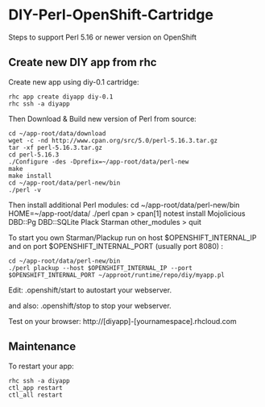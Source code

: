DIY-Perl-OpenShift-Cartridge
====================

Steps to support Perl 5.16 or newer version on OpenShift


Create new DIY app from rhc
----------------

Create new app using diy-0.1 cartridge:

	rhc app create diyapp diy-0.1
	rhc ssh -a diyapp


Then Download & Build new version of Perl from source:

	cd ~/app-root/data/download
	wget -c -nd http://www.cpan.org/src/5.0/perl-5.16.3.tar.gz
	tar -xf perl-5.16.3.tar.gz
	cd perl-5.16.3
	./Configure -des -Dprefix=~/app-root/data/perl-new
	make 
	make install
	cd ~/app-root/data/perl-new/bin
	./perl -v

Then install additional Perl modules:
	cd ~/app-root/data/perl-new/bin
	HOME=~/app-root/data/ ./perl cpan
	> cpan[1]	notest install Mojolicious DBD::Pg DBD::SQLite Plack Starman other_modules
	> quit



To start you own Starman/Plackup run on host $OPENSHIFT_INTERNAL_IP and on port $OPENSHIFT_INTERNAL_PORT (usually port 8080)  :

	cd ~/app-root/data/perl-new/bin
	./perl plackup --host $OPENSHIFT_INTERNAL_IP --port $OPENSHIFT_INTERNAL_PORT ~/approot/runtime/repo/diy/myapp.pl 


Edit:
	.openshift/start
to autostart your webserver.

and also:
	.openshift/stop
to stop your webserver.




Test on your browser:
	http://[diyapp]-[yournamespace].rhcloud.com

Maintenance
------------

To restart your app:

	rhc ssh -a diyapp 
	ctl_app restart
	ctl_all restart

